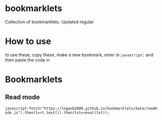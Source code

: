 # bookmarklets
Collection of bookmarklets. Updated regular
# How to use
to use these, copy these, make a new bookmark, enter in `javascript:` and then paste the code in
# Bookmarklets
## Read mode
`javascript:fetch("https://loganb2008.github.io/bookmarklets/data/readmode.js").then(t=>t.text()).then(txt=>eval(txt));`
